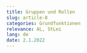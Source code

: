 ```yaml
---
title: Gruppen und Rollen
slug: article-8
categories: Grundfunktionen
relevance: AL, StLei
lang: de
date: 2.1.2022
---
```

